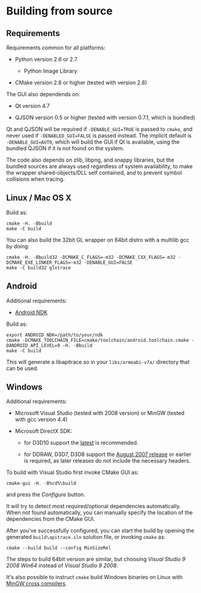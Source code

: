 Building from source
====================


Requirements
------------

Requirements common for all platforms:

* Python version 2.6 or 2.7

  * Python Image Library

* CMake version 2.8 or higher (tested with version 2.8)


The GUI also dependends on:

* Qt version 4.7

* QJSON version 0.5 or higher (tested with version 0.7.1, which is bundled)

Qt and QJSON will be required if `-DENABLE_GUI=TRUE` is passed to `cmake`, and
never used if `-DENABLED_GUI=FALSE` is passed instead.  The implicit default is
`-DENABLE_GUI=AUTO`, which will build the GUI if Qt is available, using the
bundled QJSON if it is not found on the system.


The code also depends on zlib, libpng, and snappy libraries, but the bundled
sources are always used regardless of system availability, to make the wrapper
shared-objects/DLL self contained, and to prevent symbol collisions when
tracing.


Linux / Mac OS X
----------------

Build as:

    cmake -H. -Bbuild
    make -C build

You can also build the 32bit GL wrapper on 64bit distro with a multilib gcc by
doing:

    cmake -H. -Bbuild32 -DCMAKE_C_FLAGS=-m32 -DCMAKE_CXX_FLAGS=-m32 -DCMAKE_EXE_LINKER_FLAGS=-m32 -DENABLE_GUI=FALSE
    make -C build32 glxtrace

Android
-------

Additional requirements:

* [Android NDK](http://developer.android.com/sdk/ndk/index.html)

Build as:

    export ANDROID_NDK=/path/to/your/ndk
    cmake -DCMAKE_TOOLCHAIN_FILE=cmake/toolchain/android.toolchain.cmake -DANDROID_API_LEVEL=9 -H. -Bbuild
    make -C build

This will generate a libapitrace.so in your `libs/armeabi-v7a/` directory that can be used.

Windows
-------

Additional requirements:

* Microsoft Visual Studio (tested with 2008 version) or MinGW (tested with gcc version 4.4)

* Microsoft DirectX SDK:

  * for D3D10 support the [latest](http://msdn.microsoft.com/en-us/directx/default.aspx) is
    recommended.

  * for DDRAW, D3D7, D3D8 support the [August 2007 release](http://www.microsoft.com/downloads/details.aspx?familyid=529F03BE-1339-48C4-BD5A-8506E5ACF571)
    or earlier is required, as later releases do not include the necessary
    headers.

To build with Visual Studio first invoke CMake GUI as:

    cmake-gui -H. -B%cd%\build

and press the _Configure_ button.

It will try to detect most required/optional dependencies automatically.  When
not found automatically, you can manually specify the location of the
dependencies from the CMake GUI.

After you've successfully configured, you can start the build by opening the
generated `build\apitrace.sln` solution file, or invoking `cmake` as:

    cmake --build build --config MinSizeRel

The steps to build 64bit version are similar, but choosing _Visual Studio 9
2008 Win64_ instead of _Visual Studio 9 2008_.

It's also possible to instruct `cmake` build Windows binaries on Linux with
[MinGW cross compilers](http://www.cmake.org/Wiki/CmakeMingw).


